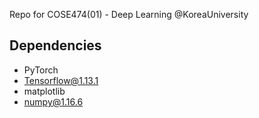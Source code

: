 Repo for COSE474(01) - Deep Learning @KoreaUniversity

## Dependencies
- PyTorch
- Tensorflow@1.13.1
- matplotlib
- numpy@1.16.6